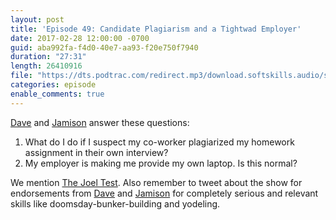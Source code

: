 ```yaml
---
layout: post
title: 'Episode 49: Candidate Plagiarism and a Tightwad Employer'
date: 2017-02-28 12:00:00 -0700
guid: aba992fa-f4d0-40e7-aa93-f20e750f7940
duration: "27:31"
length: 26410916
file: "https://dts.podtrac.com/redirect.mp3/download.softskills.audio/sse-049.mp3"
categories: episode
enable_comments: true
---
```


[Dave](https://twitter.com/djsmith42) and [Jamison](https://twitter.com/jamison_dance) answer these questions:

1. What do I do if I suspect my co-worker plagiarized my homework assignment in their own interview?
2. My employer is making me provide my own laptop. Is this normal?

We mention [The Joel Test](https://www.joelonsoftware.com/2000/08/09/the-joel-test-12-steps-to-better-code/). Also remember to tweet about the show for  endorsements from [Dave](https://www.linkedin.com/in/dave-smith-8895461/) and [Jamison](https://www.linkedin.com/in/jamison-dance-70469b28/) for completely serious and relevant skills like doomsday-bunker-building and yodeling.
